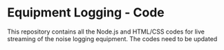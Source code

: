 # Equipment Logging - Code
This repository contains all the Node.js and HTML/CSS codes for live streaming of the noise logging equipment.
The codes need to be updated
